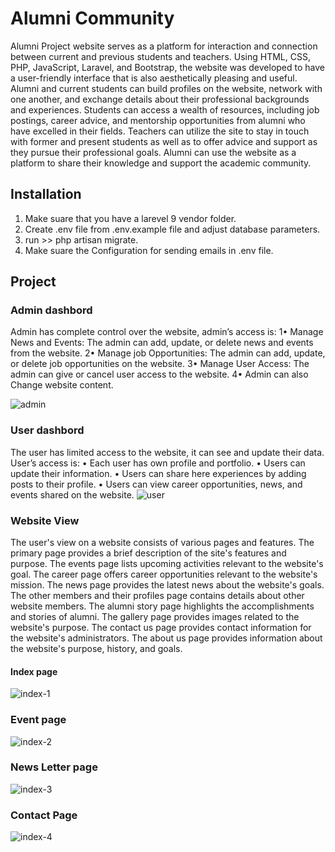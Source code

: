 # Alumni Community

 Alumni Project website serves as a platform for interaction and connection between
current and previous students and teachers. Using HTML, CSS, PHP, JavaScript, Laravel, and 
Bootstrap, the website was developed to have a user-friendly interface that is also aesthetically 
pleasing and useful. Alumni and current students can build profiles on the website, network with one 
another, and exchange details about their professional backgrounds and experiences. Students can 
access a wealth of resources, including job postings, career advice, and mentorship opportunities from 
alumni who have excelled in their fields. Teachers can utilize the site to stay in touch with former 
and present students as well as to offer advice and support as they pursue their professional goals. 
Alumni can use the website as a platform to share their knowledge and support the academic 
community.

## Installation
 1. Make suare that you have a larevel 9 vendor folder.
 2. Create .env file from .env.example file and adjust database parameters.
 3. run >> php artisan migrate.
 4. Make suare the Configuration for sending emails in .env file.
    
 ## Project 

 ### Admin dashbord
Admin has complete control over the website, admin’s access is:
1• Manage News and Events: The admin can add, update, or delete news and events 
from the website.
2• Manage job Opportunities: The admin can add, update, or delete job opportunities 
on the website.
3• Manage User Access: The admin can give or cancel user access to the website.
4• Admin can also Change website content.

![admin](https://github.com/HanaIbrahem/Alumni-project/assets/86159474/fa0bb84a-a2a8-4fde-8fd9-ec7ada9a3e1c)

 ### User dashbord
 The user has limited access to the website, it can see and update their data. User’s access is: 
• Each user has own profile and portfolio.
• Users can update their information.
• Users can share here experiences by adding posts to their profile.
• Users can view career opportunities, news, and events shared on the website.
![user](https://github.com/HanaIbrahem/Alumni-project/assets/86159474/e35117e0-6546-4cce-9d63-ef070feb1b69)

 ### Website View

 The user's view on a website consists of various pages and features. The primary page provides a brief description of the site's features and purpose. The events page lists upcoming activities relevant to the website's goal. The career page offers career opportunities relevant to the website's mission. The news page provides the latest news about the website's goals. The other members and their profiles page contains details about other website members. The alumni story page highlights the accomplishments and stories of alumni. The gallery page provides images related to the website's purpose. The contact us page provides contact information for the website's administrators. The about us page provides information about the website's purpose, history, and goals.

#### Index page
![index-1](https://github.com/HanaIbrahem/Alumni-project/assets/86159474/6f70565a-632f-4e74-9f40-10189a135e4f)
### Event page
![index-2](https://github.com/HanaIbrahem/Alumni-project/assets/86159474/d4a4a5fd-c447-4732-ac17-dd35d4917e9b)
### News Letter page
![index-3](https://github.com/HanaIbrahem/Alumni-project/assets/86159474/76f7af0d-da60-4292-a345-ac3e647c92f1)
### Contact Page
![index-4](https://github.com/HanaIbrahem/Alumni-project/assets/86159474/c3a0ed6d-85dd-4d78-9259-ba05df9ab17b)



 

